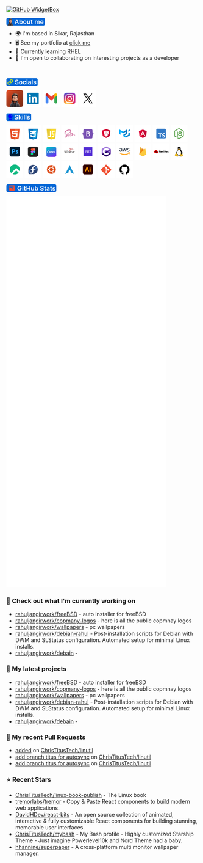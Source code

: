 [![GitHub WidgetBox](https://github-widgetbox.vercel.app/api/profile?username=rahuljangirwork&data=followers,repositories,stars,commits&theme=darkmode)](https://github.com/rahuljangirwork)

<a href="https://rahuljangir.works/" target="_blank" align="left"><img align="left" height="20" alt="about-me" src="assets/headings/about-me.png"></a>
<br>


*   🌍  I'm based in Sikar, Rajasthan
*   🖥️  See my portfolio at <a target="_blank" rel="noreferrer" href='https://rahuljangir.works/'>click me</a>
*   🧠  Currently learning RHEL
*   🤝  I'm open to collaborating on interesting projects as a developer

<br>


<a href="https://rahuljangir.works/" target="_blank" align="left"><img align="left" height="20" alt="socials" src="assets/headings/socials.png"></a>
<br>

<a title="rahuljangirwork.com" href="https://rahuljangir.works/" target="_blank"><img height="44" alt="rahuljangirwork" src="assets/social-icons/Portpolio.png"></a>
<a title="Linkdin/in/rahuljangirwork/" href="https://in.linkedin.com/in/rahuljangirwork" target="_blank"><img height="44" alt="Linkdin"  src="assets/social-icons/Linkdin.png"></a> 
<a title="rahuljangirwork@gmail.com" href="mailto:rahuljangirwork@gmail.com" target="_blank"><img height="44" alt="Gmail" src="assets/social-icons/Gmail.png"></a>
<a title="Instagram/rahuljangir.works/" href="https://www.instagram.com/rahuljangir.works/" target="_blank"><img height="44" alt="Instagram" src="assets//social-icons/Instagram.png"></a>
<a title="x.com/rahuljangirwork/" href="https://x.com/rahuljangirwork" target="_blank"><img height="44" alt="Twitter" src="assets/social-icons/Twitter.png"></a>

<a href="https://rahuljangir.works/" target="_blank" align="left"><img align="left" height="20" alt="skills" src="assets/headings/skills.png"></a>
<br>

<a href="https://rahuljangir.works/" target="_blank"><img height="44" alt="skills" src="assets/skills-icons/html.png"></a> 
<a href="https://rahuljangir.works/" target="_blank"><img height="44" alt="skills" src="assets/skills-icons/CSS.png"></a>
<a href="https://rahuljangir.works/" target="_blank"><img height="44" alt="skills" src="assets/skills-icons/Javascript.png"></a>
<a href="https://rahuljangir.works/" target="_blank"><img height="44" alt="skills" src="assets/skills-icons/scss.png"></a>
<a href="https://rahuljangir.works/" target="_blank"><img height="44" alt="skills" src="assets/skills-icons/BOOTSTRAP.png"></a>
<a href="https://rahuljangir.works/" target="_blank"><img height="44" alt="skills" src="assets/skills-icons/prime-Ng.png"></a>
<a href="https://rahuljangir.works/" target="_blank"><img height="44" alt="skills" src="assets/skills-icons/MUI.png"></a>
<a href="https://rahuljangir.works/" target="_blank"><img height="44" alt="skills" src="assets/skills-icons/angular.png"></a>
<a href="https://rahuljangir.works/" target="_blank"><img height="44" alt="skills" src="assets/skills-icons/type-script.png"></a>
<a href="https://rahuljangir.works/" target="_blank"><img height="44" alt="skills" src="assets/skills-icons/NODEJS.png"></a>
<a href="https://rahuljangir.works/" target="_blank"><img height="44" alt="skills" src="assets/skills-icons/PS.png"></a>
<a href="https://rahuljangir.works/" target="_blank"><img height="44" alt="skills" src="assets/skills-icons/FIGMA.png"></a>
<a href="https://rahuljangir.works/" target="_blank"><img height="44" alt="skills" src="assets/skills-icons/CANVA.png"></a>
<a href="https://rahuljangir.works/" target="_blank"><img height="44" alt="skills" src="assets/skills-icons/sqlServer.png"></a>
<a href="https://rahuljangir.works/" target="_blank"><img height="44" alt="skills" src="assets/skills-icons/dot-net.png"></a>
<a href="https://rahuljangir.works/" target="_blank"><img height="44" alt="skills" src="assets/skills-icons/Csharp.png"></a>
<a href="https://rahuljangir.works/" target="_blank"><img height="44" alt="skills" src="assets/skills-icons/AWS.png"></a>
<a href="https://rahuljangir.works/" target="_blank"><img height="44" alt="skills" src="assets/skills-icons/firebase.png"></a>
<a href="https://rahuljangir.works/" target="_blank"><img height="44" alt="skills" src="assets/skills-icons/RHEL.png"></a>
<a href="https://rahuljangir.works/" target="_blank"><img height="44" alt="skills" src="assets/skills-icons/linux.png"></a>
<a href="https://rahuljangir.works/" target="_blank"><img height="44" alt="skills" src="assets/skills-icons/rocky.png"></a>
<a href="https://rahuljangir.works/" target="_blank"><img height="44" alt="skills" src="assets/skills-icons/fedora.png"></a>
<a href="https://rahuljangir.works/" target="_blank"><img height="44" alt="skills" src="assets/skills-icons/ubuntu.png"></a>
<a href="https://rahuljangir.works/" target="_blank"><img height="44" alt="skills" src="assets/skills-icons/arch.png"></a>
<a href="https://rahuljangir.works/" target="_blank"><img height="44" alt="skills" src="assets/skills-icons/AI.png"></a>
<a href="https://rahuljangir.works/" target="_blank"><img height="44" alt="skills" src="assets/skills-icons/GIT.png"></a>
<a href="https://rahuljangir.works/" target="_blank"><img height="44" alt="skills" src="assets/skills-icons/GITHUB.png"></a>

<a href="https://rahuljangir.works/" target="_blank" align="left"><img align="left" height="20" alt="github-stats" src="assets/headings/github-stats.png"></a>

<br>

<p align="left"><img src="https://raw.githubusercontent.com/rahuljangirwork/rahuljangirwork/master/github-metrics.svg" /></p>

### 👷 Check out what I'm currently working on

- [rahuljangirwork/freeBSD](https://github.com/rahuljangirwork/freeBSD) - auto installer for freeBSD
- [rahuljangirwork/copmany-logos](https://github.com/rahuljangirwork/copmany-logos) - here is all the public copmnay logos 
- [rahuljangirwork/wallpapers](https://github.com/rahuljangirwork/wallpapers) - pc wallpapers
- [rahuljangirwork/debian-rahul](https://github.com/rahuljangirwork/debian-rahul) - Post-installation scripts for Debian with DWM and SLStatus configuration. Automated setup for minimal Linux installs.
- [rahuljangirwork/debain](https://github.com/rahuljangirwork/debain) - 
### 🌱 My latest projects

- [rahuljangirwork/freeBSD](https://github.com/rahuljangirwork/freeBSD) - auto installer for freeBSD
- [rahuljangirwork/copmany-logos](https://github.com/rahuljangirwork/copmany-logos) - here is all the public copmnay logos 
- [rahuljangirwork/wallpapers](https://github.com/rahuljangirwork/wallpapers) - pc wallpapers
- [rahuljangirwork/debian-rahul](https://github.com/rahuljangirwork/debian-rahul) - Post-installation scripts for Debian with DWM and SLStatus configuration. Automated setup for minimal Linux installs.
- [rahuljangirwork/debain](https://github.com/rahuljangirwork/debain) - 
### 🔨 My recent Pull Requests

- [added](https://github.com/ChrisTitusTech/linutil/pull/1059) on [ChrisTitusTech/linutil](https://github.com/ChrisTitusTech/linutil)
- [add branch titus for autosync](https://github.com/ChrisTitusTech/linutil/pull/227) on [ChrisTitusTech/linutil](https://github.com/ChrisTitusTech/linutil)
- [add branch titus for autosync](https://github.com/ChrisTitusTech/linutil/pull/226) on [ChrisTitusTech/linutil](https://github.com/ChrisTitusTech/linutil)
### ⭐ Recent Stars

- [ChrisTitusTech/linux-book-publish](https://github.com/ChrisTitusTech/linux-book-publish) - The Linux book
- [tremorlabs/tremor](https://github.com/tremorlabs/tremor) - Copy &amp; Paste React components to build modern web applications. 
- [DavidHDev/react-bits](https://github.com/DavidHDev/react-bits) - An open source collection of animated, interactive &amp; fully customizable React components for building stunning, memorable user interfaces.
- [ChrisTitusTech/mybash](https://github.com/ChrisTitusTech/mybash) - My Bash profile - Highly customized Starship Theme - Just imagine Powerlevel10k and Nord Theme had a baby.
- [hhannine/superpaper](https://github.com/hhannine/superpaper) - A cross-platform multi monitor wallpaper manager.

